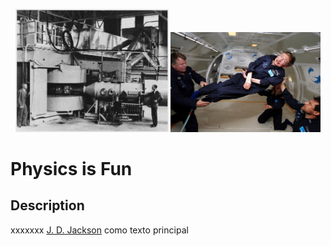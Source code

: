 <p align="center">
  <img src="pics/Berkeley_60-inch_cyclotron.jpg" width="245" title="hover text">
  <img src="pics/Hawking_in_Zero_Gravity_NASA.jpg" width="240" title="hover text">
</p>

<p align="center">
  <H1> Physics is Fun </H1>
</p>


## Description

xxxxxxx [J. D. Jackson](https://en.wikipedia.org/wiki/Classical_Electrodynamics_(book)) como texto principal 
